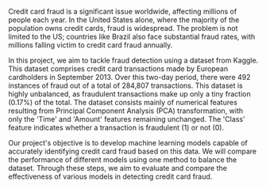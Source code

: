 Credit card fraud is a significant issue worldwide, affecting millions of people each year. In the United States alone, where the majority of the population owns credit cards, fraud is widespread. The problem is not limited to the US; countries like Brazil also face substantial fraud rates, with millions falling victim to credit card fraud annually.

In this project, we aim to tackle fraud detection using a dataset from Kaggle. This dataset comprises credit card transactions made by European cardholders in September 2013. Over this two-day period, there were 492 instances of fraud out of a total of 284,807 transactions. This dataset is highly unbalanced, as fraudulent transactions make up only a tiny fraction (0.17%) of the total. The dataset consists mainly of numerical features resulting from Principal Component Analysis (PCA) transformation, with only the 'Time' and 'Amount' features remaining unchanged. The 'Class' feature indicates whether a transaction is fraudulent (1) or not (0).

Our project's objective is to develop machine learning models capable of accurately identifying credit card fraud based on this data. We will compare the performance of different models using one method to balance the dataset. Through these steps, we aim to evaluate and compare the effectiveness of various models in detecting credit card fraud.
